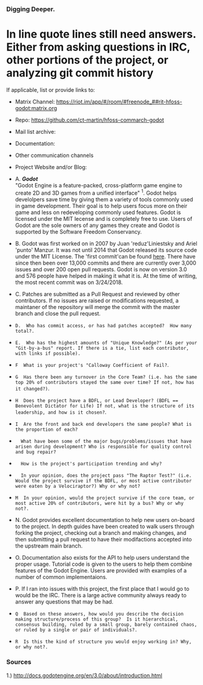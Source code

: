 ### Digging Deeper.
# In line quote lines still need answers. Either from asking questions in IRC, other portions of the project, or analyzing git commit history
If applicable, list or provide links to:

  * Matrix Channel: https://riot.im/app/#/room/#freenode_##rit-hfoss-godot:matrix.org
  * Repo: https://github.com/ct-martin/hfoss-commarch-godot
  * Mail list archive: 
  * Documentation:
  * Other communication channels
  * Project Website and/or Blog: 

  * A.  ***Godot*** <br>
        "Godot Engine is a feature-packed, cross-platform game engine to create 2D and 3D games from a unified interface" <sup>1</sup>. Godot helps develolpers save time by giving them a variety of tools commonly used in game development. Their goal is to help users focus more on their game and less on redeveloping commonly used features. Godot is licensed under the MIT lecense and is completely free to use. Users of Godot are the sole owners of any games they create and Godot is supported by the Software Freedom Conservancy. 
  * B.  Godot was first worked on in 2007 by Juan 'reduz'Liniestsky and Ariel 'punto' Manzur. It was not until 2014 that Godot released its source code under the MIT License. The 'first commit'can be found [here](https://github.com/godotengine/godot/tree/0e49da1687bc8192ed210947da52c9e5c5f301bb). There have since then been over 13,000 commits and there are currently over 3,000 issues and over 200 open pull requests. Godot is now on version 3.0 and 576 people have helped in making it what it is. At the time of writing, the most recent commit was on 3/24/2018.  
  * C.  Patches are submitted as a Pull Request and reviewed by other contributors. If no issues are raised or modifications requested, a maintaner of the repository will merge the commit with the master branch and close the pull request. 
  * ` D.  Who has commit access, or has had patches accepted?  How many total?. `
  * ` E.  Who has the highest amounts of "Unique Knowledge?" (As per your "Git-by-a-bus" report. If there is a tie, list each contributor, with links if possible). `
  * `F  What is your project's "Calloway Coefficient of Fail?`.
  * `G  Has there been any turnover in the Core Team? (i.e. has the same top 20% of contributors stayed the same over time? If not, how has it changed?)`.
  * `H  Does the project have a BDFL, or Lead Developer? (BDFL == Benevolent Dictator for Life) If not, what is the structure of its leadership, and how is it chosen?`.
  * `I  Are the front and back end developers the same people? What is the proportion of each?`
  * `  What have been some of the major bugs/problems/issues that have arisen during development? Who is responsible for quality control and bug repair?`
  * `  How is the project's participation trending and why?`
  * `  In your opinion, does the project pass "The Raptor Test?" (i.e. Would the project survive if the BDFL, or most active contributor were eaten by a Velociraptor?) Why or why not?`
  * `M  In your opinion, would the project survive if the core team, or most active 20% of contributors, were hit by a bus? Why or why not?.`
  * N.  Godot provides excellent documentation to help new users on-board to the project. In depth guides have been created to walk users through forking the project, checking out a branch and making changes, and then submitting a pull request to have their modifactions accepted into the upstream main branch. 
  * O.  Documentation also exists for the API to help users understand the proper usage. Tutorial code is given to the users to help them combine features of the Godot Engine. Users are provided with examples of a number of common implementaions. 
  * P.  If I ran into issues with this project, the first place that I would go to would be the IRC. There is a large active community always ready to answer any questions that may be had. 
  * `Q  Based on these answers, how would you describe the decision making structure/process of this group?  Is it hierarchical, consensus building, ruled by a small group, barely contained chaos, or ruled by a single or pair of individuals?.`
  * `R  Is this the kind of structure you would enjoy working in? Why, or why not?.`
  
  ### Sources
  1.) http://docs.godotengine.org/en/3.0/about/introduction.html
